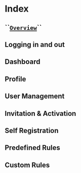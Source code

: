 # Index

## \`\`[`Overview`](overview.md)\`\`

## Logging in and out

## Dashboard

## Profile

## User Management

## Invitation & Activation

## Self Registration

## Predefined Rules

## Custom Rules







